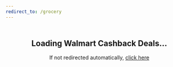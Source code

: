 ```yaml
---
redirect_to: /grocery
---
```


<!-- Optional tracking snippet -->
<script>
// Basic visit tracking
if(window.location.search.includes('?t=')) {
  localStorage.setItem('last_visit', new Date().toISOString());
}

// Fallback redirect in case Jekyll doesn't process the front matter
setTimeout(function() {
  window.location.href = '/walmart-cashback/grocery';
}, 1000);
</script>

<!-- Simple loading message -->
<div style="text-align: center; margin-top: 50px;">
  <h2>Loading Walmart Cashback Deals...</h2>
  <p>If not redirected automatically, <a href="/walmart-cashback/grocery">click here</a></p>
</div>
